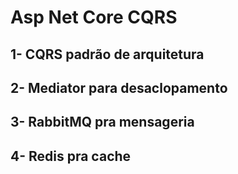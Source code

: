 # Asp Net Core CQRS
## 1- CQRS padrão de arquitetura
## 2- Mediator para desaclopamento
## 3- RabbitMQ pra mensageria
## 4- Redis pra cache
